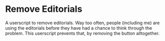 # Remove Editorials
A userscript to remove editorials. 
Way too often, people (including me) are using the editorials before they have had a chance to think through the problem. This userscript prevents that, by removing the button alltogether.
